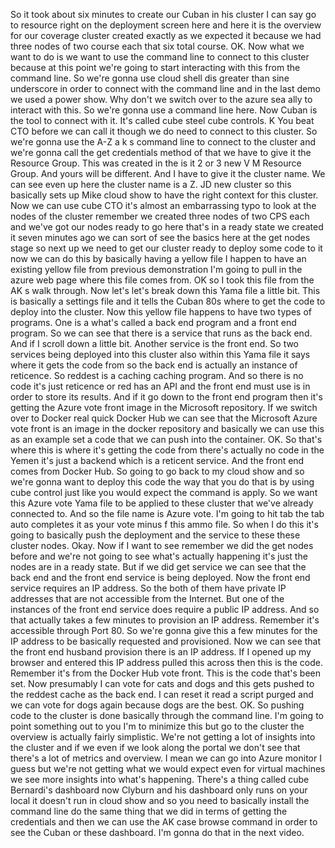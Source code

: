 So it took about six minutes to create our Cuban in his cluster I can say go to resource right on the
deployment screen here and here it is the overview for our coverage cluster created exactly as we expected
it because we had three nodes of two course each that six total course.
OK.
Now what we want to do is we want to use the command line to connect to this cluster because at this
point we're going to start interacting with this from the command line.
So we're gonna use cloud shell dis greater than sine underscore in order to connect with the command
line and in the last demo we used a power show.
Why don't we switch over to the azure sea ally to interact with this.
So we're gonna use a command line here.
Now Cuban is the tool to connect with it.
It's called cube steel cube controls.
K You beat CTO
before we can call it though we do need to connect to this cluster.
So we're gonna use the A-Z a k s command line to connect to the cluster and we're gonna call the get
credentials method of that we have to give it the Resource Group.
This was created in the is it 2 or 3 new V M Resource Group.
And yours will be different.
And I have to give it the cluster name.
We can see even up here the cluster name is a Z.
JD new cluster so this basically sets up Mike cloud show to have the right context for this cluster.
Now we can use cube CTO it's almost an embarrassing typo to look at the nodes of the cluster remember
we created three nodes of two CPS each and we've got our nodes ready to go here that's in a ready state
we created it seven minutes ago we can sort of see the basics here at the get nodes stage so next up
we need to get our cluster ready to deploy some code to it now we can do this by basically having a
yellow file I happen to have an existing yellow file from previous demonstration I'm going to pull in
the azure web page where this file comes from.
OK so I took this file from the AK s walk through.
Now let's let's break down this Yama file a little bit.
This is basically a settings file and it tells the Cuban 80s where to get the code to deploy into the
cluster.
Now this yellow file happens to have two types of programs.
One is a what's called a back end program and a front end program.
So we can see that there is a service that runs as the back end.
And if I scroll down a little bit.
Another service is the front end.
So two services being deployed into this cluster also within this Yama file it says where it gets the
code from so the back end is actually an instance of reticence.
So reddest is a caching caching program.
And so there is no code it's just reticence or red has an API and the front end must use is in order
to store its results.
And if it go down to the front end program then it's getting the Azure vote front image in the Microsoft
repository.
If we switch over to Docker real quick Docker Hub we can see that the Microsoft Azure vote front is
an image in the docker repository and basically we can use this as an example set a code that we can
push into the container.
OK.
So that's where this is where it's getting the code from there's actually no code in the Yemen it's
just a backend which is a reticent service.
And the front end comes from Docker Hub.
So going to go back to my cloud show and so we're gonna want to deploy this code the way that you do
that is by using cube control just like you would expect the command is apply.
So we want this Azure vote Yama file to be applied to these cluster that we've already connected to.
And so the file name is Azure vote.
I'm going to hit tab the tab auto completes it as your vote minus f this ammo file.
So when I do this it's going to basically push the deployment and the service to these these cluster
nodes.
Okay.
Now if I want to see remember we did the get nodes before and we're not going to see what's actually
happening it's just the nodes are in a ready state.
But if we did get service
we can see that the back end and the front end service is being deployed.
Now the front end service requires an IP address.
So the both of them have private IP addresses that are not accessible from the Internet.
But one of the instances of the front end service does require a public IP address.
And so that actually takes a few minutes to provision an IP address.
Remember it's accessible through Port 80.
So we're gonna give this a few minutes for the IP address to be basically requested and provisioned.
Now we can see that the front end husband provision there is an IP address.
If I opened up my browser and entered this IP address pulled this across then this is the code.
Remember it's from the Docker Hub vote front.
This is the code that's been set.
Now presumably I can vote for cats and dogs and this gets pushed to the reddest cache as the back end.
I can reset it read a script purged and we can vote for dogs again because dogs are the best.
OK.
So pushing code to the cluster is done basically through the command line.
I'm going to point something out to you I'm to minimize this but go to the cluster the overview is actually
fairly simplistic.
We're not getting a lot of insights into the cluster and if we even if we look along the portal we don't
see that there's a lot of metrics and overview.
I mean we can go into Azure monitor I guess but we're not getting what we would expect even for virtual
machines we see more insights into what's happening.
There's a thing called cube Bernardi's dashboard now Clyburn and his dashboard only runs on your local
it doesn't run in cloud show and so you need to basically install the command line do the same thing
that we did in terms of getting the credentials and then we can use the AK case browse command in order
to see the Cuban or these dashboard.
I'm gonna do that in the next video.
